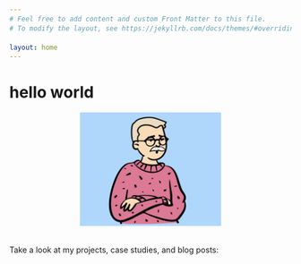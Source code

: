 ```yaml
---
# Feel free to add content and custom Front Matter to this file.
# To modify the layout, see https://jekyllrb.com/docs/themes/#overriding-theme-defaults

layout: home
---
```

<h1>hello world</h1>

<center>
<img src="src/23816562-B729-409E-AB7B-E3955AF03905.jpeg" width="50%">
</center>
<br>

Take a look at my projects, case studies, and blog posts:
